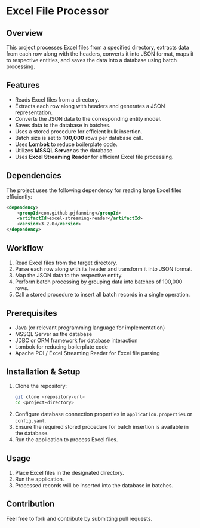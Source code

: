 # Excel File Processor

## Overview
This project processes Excel files from a specified directory, extracts data from each row along with the headers, converts it into JSON format, maps it to respective entities, and saves the data into a database using batch processing.

## Features
- Reads Excel files from a directory.
- Extracts each row along with headers and generates a JSON representation.
- Converts the JSON data to the corresponding entity model.
- Saves data to the database in batches.
- Uses a stored procedure for efficient bulk insertion.
- Batch size is set to **100,000** rows per database call.
- Uses **Lombok** to reduce boilerplate code.
- Utilizes **MSSQL Server** as the database.
- Uses **Excel Streaming Reader** for efficient Excel file processing.

## Dependencies
The project uses the following dependency for reading large Excel files efficiently:
```xml
<dependency>
    <groupId>com.github.pjfanning</groupId>
    <artifactId>excel-streaming-reader</artifactId>
    <version>3.2.0</version>
</dependency>
```

## Workflow
1. Read Excel files from the target directory.
2. Parse each row along with its header and transform it into JSON format.
3. Map the JSON data to the respective entity.
4. Perform batch processing by grouping data into batches of 100,000 rows.
5. Call a stored procedure to insert all batch records in a single operation.

## Prerequisites
- Java (or relevant programming language for implementation)
- MSSQL Server as the database
- JDBC or ORM framework for database interaction
- Lombok for reducing boilerplate code
- Apache POI / Excel Streaming Reader for Excel file parsing

## Installation & Setup
1. Clone the repository:
   ```sh
   git clone <repository-url>
   cd <project-directory>
   ```
2. Configure database connection properties in `application.properties` or `config.yaml`.
3. Ensure the required stored procedure for batch insertion is available in the database.
4. Run the application to process Excel files.

## Usage
1. Place Excel files in the designated directory.
2. Run the application.
3. Processed records will be inserted into the database in batches.

## Contribution
Feel free to fork and contribute by submitting pull requests.
